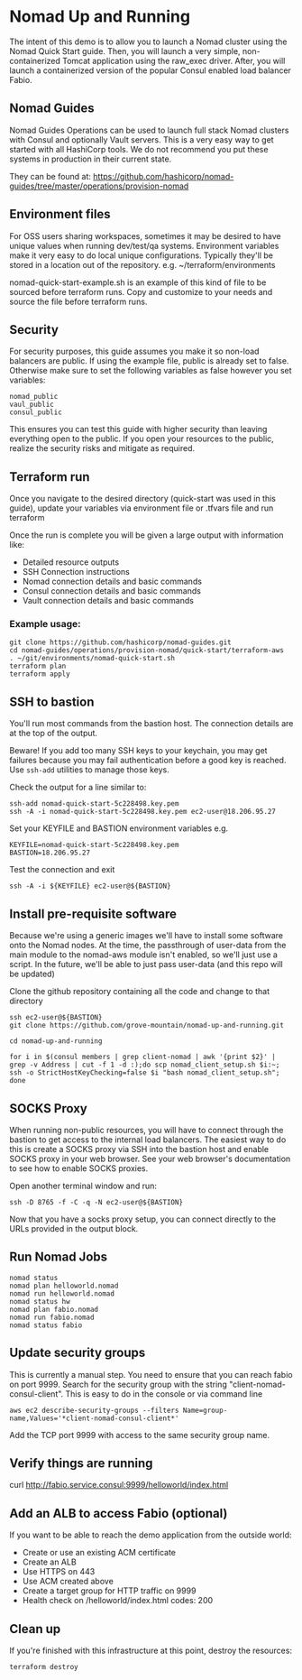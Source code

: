 # Nomad Up and Running

The intent of this demo is to allow you to launch a Nomad cluster using the Nomad Quick Start guide.   Then, you will launch a very simple, non-containerized Tomcat application using the raw_exec driver.   After, you will launch a containerized version of the popular Consul enabled load balancer Fabio.   

## Nomad Guides

Nomad Guides Operations can be used to launch full stack Nomad clusters with Consul and optionally Vault servers.
This is a very easy way to get started with all HashiCorp tools.   We do not recommend you put these systems in production in their current state.   

They can be found at: https://github.com/hashicorp/nomad-guides/tree/master/operations/provision-nomad

## Environment files

For OSS users sharing workspaces, sometimes it may be desired to have unique values when running dev/test/qa systems.   Environment variables make it very easy to do local unique configurations.   Typically they'll be stored in a location out of the repository.  e.g. ~/terraform/environments

nomad-quick-start-example.sh is an example of this kind of file to be sourced before terraform runs.  Copy and customize to your needs and source the file before terraform runs. 

## Security

For security purposes, this guide assumes you make it so non-load balancers are public.  If using the example file, public is already set to false.   Otherwise make sure to set the following variables as false however you set variables:

```
nomad_public
vaul_public
consul_public
```

This ensures you can test this guide with higher security than leaving everything open to the public.   If you open your resources to the public, realize the security risks and mitigate as required.

## Terraform run

Once you navigate to the desired directory (quick-start was used in this guide), update your variables via environment file or .tfvars file and run terraform

Once the run is complete you will be given a large output with information like:

* Detailed resource outputs
* SSH Connection instructions
* Nomad connection details and basic commands
* Consul connection details and basic commands
* Vault connection details and basic commands

### Example usage:
```
git clone https://github.com/hashicorp/nomad-guides.git
cd nomad-guides/operations/provision-nomad/quick-start/terraform-aws
. ~/git/environments/nomad-quick-start.sh
terraform plan
terraform apply
```


## SSH to bastion

You'll run most commands from the bastion host.   The connection details are at the top of the output.  

Beware!  If you add too many SSH keys to your keychain, you may get failures because you may fail authentication before a good key is reached.   Use `ssh-add` utilities to manage those keys.

Check the output for a line similar to:
```
ssh-add nomad-quick-start-5c228498.key.pem
ssh -A -i nomad-quick-start-5c228498.key.pem ec2-user@18.206.95.27
```

Set your KEYFILE and BASTION environment variables
e.g.
```
KEYFILE=nomad-quick-start-5c228498.key.pem
BASTION=18.206.95.27
```

Test the connection and exit
```
ssh -A -i ${KEYFILE} ec2-user@${BASTION}
```

## Install pre-requisite software
Because we're using a generic images we'll have to install some software onto the Nomad nodes.  At the time, the passthrough of user-data from the main module to the nomad-aws module isn't enabled, so we'll just use a script.  In the future, we'll be able to just pass user-data (and this repo will be updated)

Clone the github repository containing all the code and change to that directory

```
ssh ec2-user@${BASTION}
git clone https://github.com/grove-mountain/nomad-up-and-running.git

cd nomad-up-and-running

for i in $(consul members | grep client-nomad | awk '{print $2}' | grep -v Address | cut -f 1 -d :);do scp nomad_client_setup.sh $i:~; ssh -o StrictHostKeyChecking=false $i "bash nomad_client_setup.sh"; done
``` 

## SOCKS Proxy

When running non-public resources, you will have to connect through the bastion to get access to the internal load balancers.   The easiest way to do this is create a SOCKS proxy via SSH into the bastion host and enable SOCKS proxy in your web browser.  See your web browser's documentation to see how to enable SOCKS proxies.

Open another terminal window and run:
```
ssh -D 8765 -f -C -q -N ec2-user@${BASTION}
```

Now that you have a socks proxy setup, you can connect directly to the URLs provided in the output block.

## Run Nomad Jobs

```
nomad status
nomad plan helloworld.nomad
nomad run helloworld.nomad
nomad status hw
nomad plan fabio.nomad
nomad run fabio.nomad
nomad status fabio

```

## Update security groups

This is currently a manual step.  You need to ensure that you can reach fabio on port 9999.   Search for the security group with the string "client-nomad-consul-client".   This is easy to do in the console or via command line
```
aws ec2 describe-security-groups --filters Name=group-name,Values='*client-nomad-consul-client*'
```

Add the TCP port 9999 with access to the same security group name.   


## Verify things are running

curl http://fabio.service.consul:9999/helloworld/index.html


## Add an ALB to access Fabio (optional)

If you want to be able to reach the demo application from the outside world:
  * Create or use an existing ACM certificate 
  * Create an ALB
  * Use HTTPS on 443
  * Use ACM created above
  * Create a target group for HTTP traffic on 9999
  * Health check on /helloworld/index.html codes: 200



## Clean up
If you're finished with this infrastructure at this point, destroy the resources:
```
terraform destroy
```